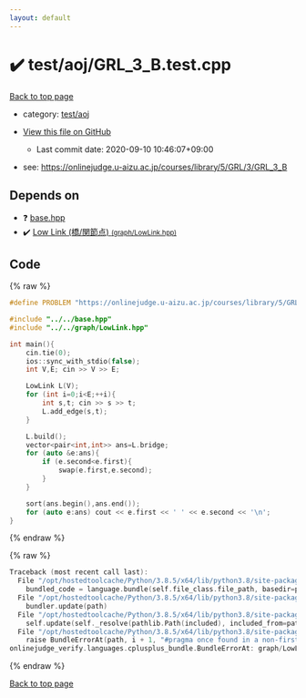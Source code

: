 ```yaml
---
layout: default
---
```


<!-- mathjax config similar to math.stackexchange -->
<script type="text/javascript" async
  src="https://cdnjs.cloudflare.com/ajax/libs/mathjax/2.7.5/MathJax.js?config=TeX-MML-AM_CHTML">
</script>
<script type="text/x-mathjax-config">
  MathJax.Hub.Config({
    TeX: { equationNumbers: { autoNumber: "AMS" }},
    tex2jax: {
      inlineMath: [ ['$','$'] ],
      processEscapes: true
    },
    "HTML-CSS": { matchFontHeight: false },
    displayAlign: "left",
    displayIndent: "2em"
  });
</script>

<script type="text/javascript" src="https://cdnjs.cloudflare.com/ajax/libs/jquery/3.4.1/jquery.min.js"></script>
<script src="https://cdn.jsdelivr.net/npm/jquery-balloon-js@1.1.2/jquery.balloon.min.js" integrity="sha256-ZEYs9VrgAeNuPvs15E39OsyOJaIkXEEt10fzxJ20+2I=" crossorigin="anonymous"></script>
<script type="text/javascript" src="../../../assets/js/copy-button.js"></script>
<link rel="stylesheet" href="../../../assets/css/copy-button.css" />


# :heavy_check_mark: test/aoj/GRL_3_B.test.cpp

<a href="../../../index.html">Back to top page</a>

* category: <a href="../../../index.html#0d0c91c0cca30af9c1c9faef0cf04aa9">test/aoj</a>
* <a href="{{ site.github.repository_url }}/blob/master/test/aoj/GRL_3_B.test.cpp">View this file on GitHub</a>
    - Last commit date: 2020-09-10 10:46:07+09:00


* see: <a href="https://onlinejudge.u-aizu.ac.jp/courses/library/5/GRL/3/GRL_3_B">https://onlinejudge.u-aizu.ac.jp/courses/library/5/GRL/3/GRL_3_B</a>


## Depends on

* :question: <a href="../../../library/base.hpp.html">base.hpp</a>
* :heavy_check_mark: <a href="../../../library/graph/LowLink.hpp.html">Low Link (橋/関節点) <small>(graph/LowLink.hpp)</small></a>


## Code

<a id="unbundled"></a>
{% raw %}
```cpp
#define PROBLEM "https://onlinejudge.u-aizu.ac.jp/courses/library/5/GRL/3/GRL_3_B"

#include "../../base.hpp"
#include "../../graph/LowLink.hpp"

int main(){
    cin.tie(0);
    ios::sync_with_stdio(false);
    int V,E; cin >> V >> E;

    LowLink L(V);
    for (int i=0;i<E;++i){
        int s,t; cin >> s >> t;
        L.add_edge(s,t);
    }

    L.build();
    vector<pair<int,int>> ans=L.bridge;
    for (auto &e:ans){
        if (e.second<e.first){
            swap(e.first,e.second);
        }
    }

    sort(ans.begin(),ans.end());
    for (auto e:ans) cout << e.first << ' ' << e.second << '\n';
}
```
{% endraw %}

<a id="bundled"></a>
{% raw %}
```cpp
Traceback (most recent call last):
  File "/opt/hostedtoolcache/Python/3.8.5/x64/lib/python3.8/site-packages/onlinejudge_verify/docs.py", line 349, in write_contents
    bundled_code = language.bundle(self.file_class.file_path, basedir=pathlib.Path.cwd())
  File "/opt/hostedtoolcache/Python/3.8.5/x64/lib/python3.8/site-packages/onlinejudge_verify/languages/cplusplus.py", line 185, in bundle
    bundler.update(path)
  File "/opt/hostedtoolcache/Python/3.8.5/x64/lib/python3.8/site-packages/onlinejudge_verify/languages/cplusplus_bundle.py", line 399, in update
    self.update(self._resolve(pathlib.Path(included), included_from=path))
  File "/opt/hostedtoolcache/Python/3.8.5/x64/lib/python3.8/site-packages/onlinejudge_verify/languages/cplusplus_bundle.py", line 310, in update
    raise BundleErrorAt(path, i + 1, "#pragma once found in a non-first line")
onlinejudge_verify.languages.cplusplus_bundle.BundleErrorAt: graph/LowLink.hpp: line 6: #pragma once found in a non-first line

```
{% endraw %}

<a href="../../../index.html">Back to top page</a>

